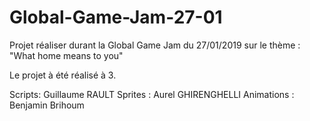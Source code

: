 # Global-Game-Jam-27-01

<p>Projet réaliser durant la Global Game Jam du 27/01/2019 sur le thème : "What home means to you"</p>

Le projet à été réalisé à 3.

Scripts: Guillaume RAULT
Sprites : Aurel GHIRENGHELLI
Animations : Benjamin Brihoum
